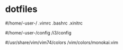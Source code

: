 # dotfiles

#/home/-user-/
.vimrc
.bashrc
.xinitrc

#/home/-user-/config
/i3/config

#/usr/share/vim/vim74/colors
/vim/colors/monokai.vim
